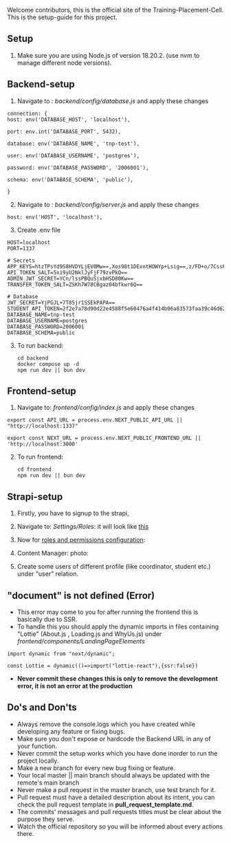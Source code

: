 

Welcome contributors, this is the official site of the Training-Placement-Cell.
This is the setup-guide for this project.


## Setup

1. Make sure you are using Node.js of version 18.20.2. (use nvm to manage different node versions).

## Backend-setup

1. Navigate to : *backend/config/database.js*
		and apply these changes

```
connection: {
host: env('DATABASE_HOST', 'localhost'),

port: env.int('DATABASE_PORT', 5432),

database: env('DATABASE_NAME', 'tnp-test'),

user: env('DATABASE_USERNAME', 'postgres'),

password: env('DATABASE_PASSWORD', '2006001'),

schema: env('DATABASE_SCHEMA', 'public'),

}
```


2. Navigate to : *backend/config/server.js*
		and apply these changes
```
host: env('HOST', 'localhost'),
```

3. Create .env file
```
HOST=localhost
PORT=1337

# Secrets
APP_KEYS=htzTPsYd9S8HVDYLjEV0Mw==,Xos98t1DExntHOWYp+Lsig==,z/FD+o/7CssFOCazeyMZMg==,tqs9jxpDd377JJN0S7pzLQ==
API_TOKEN_SALT=5xi9yU2NklJyFjF79zvPkQ==
ADMIN_JWT_SECRET=YCn/lssPBQuSjxbHSD80Kw==
TRANSFER_TOKEN_SALT=ZSKh7W78CBgaz04bfkwr6Q==

# Database
JWT_SECRET=YjPGJL+7T85jr1SSEkPAPA==
STUDENT_API_TOKEN=2f2e7a78d90d22e4588f5e60476a4f414b06a83573faa39c46d624d1963421ca6121a6c62d3f51d6281646c9a146d8e059328289e8c44f0bf68e3e9ec0fb2c26ea95c609dda2b2427195e1478e24f4e359994865d8142001a2e0d7d5b4d067fd8344e5d0fc7aaef5251c863106d529e7677c84dd
DATABASE_NAME=tnp-test
DATABASE_USERNAME=postgres
DATABASE_PASSWORD=2006001
DATABASE_SCHEMA=public
```

3. To run backend:
	```
	cd backend
	docker compose up -d
	npm run dev || bun dev
	```

## Frontend-setup

1. Navigate to: *frontend/config/index.js*
		and apply these changes
```
export const API_URL = process.env.NEXT_PUBLIC_API_URL || "http://localhost:1337"

export const NEXT_URL = process.env.NEXT_PUBLIC_FRONTEND_URL || 'http://localhost:3000'
```


2. To run frontend:
   ```
   cd frontend
   npm run dev || bun dev
   ```

## Strapi-setup

1. Firstly, you have to signup to the strapi,

2. Navigate to: *Settings/Roles*: it will look like [this](https://i.imgur.com/9hAhJyI.png)

3. Now for [roles and permissions configuration](https://docs.google.com/document/d/1D64h39SjRC3-Fcw2RU-U49l82BDDOIVuUudIiUJ9YNk/edit?usp=sharing):

4. Content Manager:
	photo:

5. Create some users of different profile (like coordinator, student etc.)  under "user" relation.


## "document" is not defined (Error)

- This error may come to you for after running the frontend this is basically due to SSR.
- To handle this you should apply the dynamic imports in files containing "Lottie" (About.js , Loading.js and WhyUs.js) under *frontend/components/LandingPageElements*

```
import dynamic from "next/dynamic";

const Lottie = dynamic(()=>import("lottie-react"),{ssr:false})
```

- **Never commit these changes this is only to remove the development error, it is not an error at the production**

## Do's and Don'ts
- Always remove the console.logs which you have created while developing any feature or fixing bugs.
- Make sure you don't expose or hardcode the Backend URL in any of your function.
- Never commit the setup works which you have done inorder to run the project locally.
- Make a new branch for every new bug fixing or feature.
- Your local master || main branch should always be updated with the remote's main branch
- Never make a pull request in the master branch, use test branch for it.
- Pull request must have a detailed description about its intent, you can check the pull request template in **pull_request_template.md**.
- The commits' messages and pull requests titles must be clear about the purpose they serve.
- Watch the official repository so you will be informed about every actions there.
